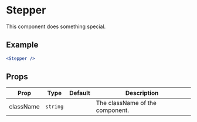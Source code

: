 # Stepper

This component does something special.

## Example

```jsx
<Stepper />
```

## Props

| Prop      | Type     | Default | Description                     |
| --------- | -------- | ------- | ------------------------------- |
| className | `string` |         | The className of the component. |
